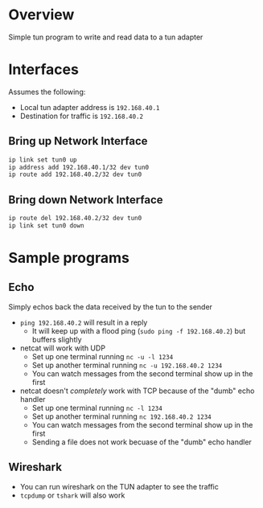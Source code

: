 # Overview
Simple tun program to write and read data to a tun adapter

# Interfaces
Assumes the following:
* Local tun adapter address is `192.168.40.1`
* Destination for traffic is `192.168.40.2`

## Bring up Network Interface

```bash
ip link set tun0 up
ip address add 192.168.40.1/32 dev tun0
ip route add 192.168.40.2/32 dev tun0
```

## Bring down Network Interface

```bash
ip route del 192.168.40.2/32 dev tun0
ip link set tun0 down
```

# Sample programs

## Echo
Simply echos back the data received by the tun to the sender

* `ping 192.168.40.2` will result in a reply
    * It will keep up with a flood ping (`sudo ping -f 192.168.40.2`) but buffers slightly
* netcat will work with UDP
    * Set up one terminal running `nc -u -l 1234`
    * Set up another terminal running `nc -u 192.168.40.2 1234`
    * You can watch messages from the second terminal show up in the first
* netcat doesn't _completely_ work with TCP because of the "dumb" echo handler
    * Set up one terminal running `nc -l 1234`
    * Set up another terminal running `nc 192.168.40.2 1234`
    * You can watch messages from the second terminal show up in the first
    * Sending a file does not work becuase of the "dumb" echo handler

## Wireshark

* You can run wireshark on the TUN adapter to see the traffic
* `tcpdump` or `tshark` will also work
